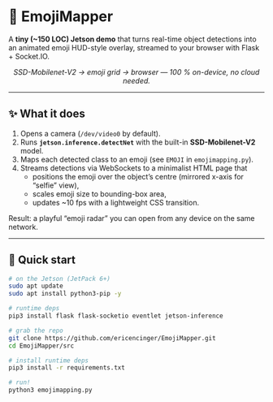 # 📸 EmojiMapper

A **tiny (~150 LOC) Jetson demo** that turns real-time object detections into an animated emoji HUD-style overlay, streamed to your browser with Flask + Socket.IO.

<p align="center">
  <em>SSD-Mobilenet-V2 → emoji grid → browser — 100 % on-device, no cloud needed.</em><br/>
</p>

---

## ✨ What it does

1. Opens a camera (`/dev/video0` by default).  
2. Runs **`jetson.inference.detectNet`** with the built-in **SSD-Mobilenet-V2** model.  
3. Maps each detected class to an emoji (see `EMOJI` in `emojimapping.py`).  
4. Streams detections via WebSockets to a minimalist HTML page that  
   * positions the emoji over the object’s centre (mirrored x-axis for “selfie” view),  
   * scales emoji size to bounding-box area,  
   * updates ~10 fps with a lightweight CSS transition.

Result: a playful “emoji radar” you can open from any device on the same network.

---

## 🚀 Quick start

```bash
# on the Jetson (JetPack 6+)
sudo apt update
sudo apt install python3-pip -y

# runtime deps
pip3 install flask flask-socketio eventlet jetson-inference

# grab the repo
git clone https://github.com/ericencinger/EmojiMapper.git
cd EmojiMapper/src

# install runtime deps
pip3 install -r requirements.txt

# run!
python3 emojimapping.py
